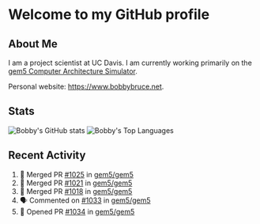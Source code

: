 # Welcome to my GitHub profile

## About Me

I am a project scientist at UC Davis. I am currently working primarily on the [gem5 Computer Architecture Simulator](https://github.com/gem5).

Personal website: <https://www.bobbybruce.net>.

## Stats

![Bobby's GitHub stats](https://github-readme-stats.vercel.app/api?username=bobbyrbruce&show_icons=true&theme=responsive&include_all_commits=true&count_private=true&show=reviews&disable_animations=true)
![Bobby's Top Languages ](https://github-readme-stats.vercel.app/api/top-langs/?username=bobbyrbruce&layout=compact&theme=responsive&count_private=true&langs_count=10&disable_animations=true)

## Recent Activity

<!--START_SECTION:activity-->
1. 🎉 Merged PR [#1025](https://github.com/gem5/gem5/pull/1025) in [gem5/gem5](https://github.com/gem5/gem5)
2. 🎉 Merged PR [#1021](https://github.com/gem5/gem5/pull/1021) in [gem5/gem5](https://github.com/gem5/gem5)
3. 🎉 Merged PR [#1018](https://github.com/gem5/gem5/pull/1018) in [gem5/gem5](https://github.com/gem5/gem5)
4. 🗣 Commented on [#1033](https://github.com/gem5/gem5/issues/1033#issuecomment-2057606805) in [gem5/gem5](https://github.com/gem5/gem5)
5. 💪 Opened PR [#1034](https://github.com/gem5/gem5/pull/1034) in [gem5/gem5](https://github.com/gem5/gem5)
<!--END_SECTION:activity-->
